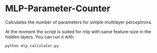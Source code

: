 # MLP-Parameter-Counter
Calculates the number of parameters for simple multilayer perceptrons.

At the moment the script is suited for mlp with same feature-size in the hidden layers. 
You can run it with. 

```
python mlp_calculator.py

